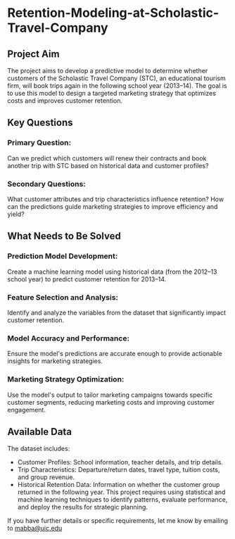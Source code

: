 # Retention-Modeling-at-Scholastic-Travel-Company

## Project Aim
The project aims to develop a predictive model to determine whether customers of the Scholastic Travel Company (STC), an educational tourism firm, will book trips again in the following school year (2013–14). The goal is to use this model to design a targeted marketing strategy that optimizes costs and improves customer retention.

## Key Questions
### Primary Question:
Can we predict which customers will renew their contracts and book another trip with STC based on historical data and customer profiles?

### Secondary Questions:
What customer attributes and trip characteristics influence retention?
How can the predictions guide marketing strategies to improve efficiency and yield?
## What Needs to Be Solved
### Prediction Model Development:
Create a machine learning model using historical data (from the 2012–13 school year) to predict customer retention for 2013–14.

### Feature Selection and Analysis:
Identify and analyze the variables from the dataset that significantly impact customer retention.

### Model Accuracy and Performance:
Ensure the model's predictions are accurate enough to provide actionable insights for marketing strategies.

### Marketing Strategy Optimization:
Use the model's output to tailor marketing campaigns towards specific customer segments, reducing marketing costs and improving customer engagement.

## Available Data
The dataset includes:

+ Customer Profiles: School information, teacher details, and trip details.
+ Trip Characteristics: Departure/return dates, travel type, tuition costs, and group revenue.
+ Historical Retention Data: Information on whether the customer group returned in the following year.
This project requires using statistical and machine learning techniques to identify patterns, evaluate performance, and deploy the results for strategic planning.

If you have further details or specific requirements, let me know by emailing to mabba@uic.edu
